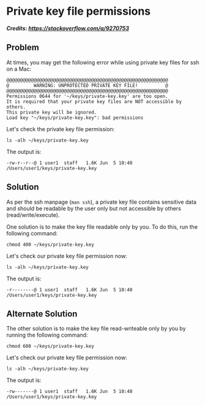# Private key file permissions

***Credits: https://stackoverflow.com/a/9270753***

## Problem

At times, you may get the following error while using private key files for ssh on a Mac:

```
@@@@@@@@@@@@@@@@@@@@@@@@@@@@@@@@@@@@@@@@@@@@@@@@@@@@@@@@@@@
@         WARNING: UNPROTECTED PRIVATE KEY FILE!          @
@@@@@@@@@@@@@@@@@@@@@@@@@@@@@@@@@@@@@@@@@@@@@@@@@@@@@@@@@@@
Permissions 0644 for '~/keys/private-key.key' are too open.
It is required that your private key files are NOT accessible by others.
This private key will be ignored.
Load key "~/keys/private-key.key": bad permissions
```

Let's check the private key file permission:

```shell
ls -alh ~/keys/private-key.key
```

The output is:

```shell
-rw-r--r--@ 1 user1  staff   1.6K Jun  5 10:40 /Users/user1/keys/private-key.key
```

## Solution

As per the ssh manpage (`man ssh`), a private key file contains sensitive data and should be readable by the user only but not accessible by others (read/write/execute). 

One solution is to make the key file readable only by you. To do this, run the following command:

```shell
chmod 400 ~/keys/private-key.key
```

Let's check our private key file permission now:

```shell
ls -alh ~/keys/private-key.key
```

The output is:

```shell
-r--------@ 1 user1  staff   1.6K Jun  5 10:40 /Users/user1/keys/private-key.key
```

## Alternate Solution

The other solution is to make the key file read-writeable only by you by running the following command:

```shell
chmod 600 ~/keys/private-key.key
```

Let's check our private key file permission now:

```shell
ls -alh ~/keys/private-key.key
```

The output is:

```shell
-rw-------@ 1 user1  staff   1.6K Jun  5 10:40 /Users/user1/keys/private-key.key
```
